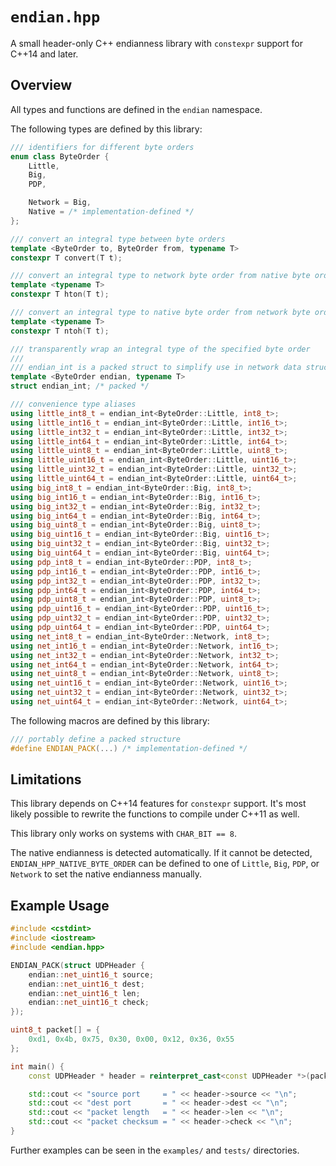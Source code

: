 # `endian.hpp`

A small header-only C++ endianness library with `constexpr` support for C++14 and later.

## Overview

All types and functions are defined in the `endian` namespace.

The following types are defined by this library:

```c++
/// identifiers for different byte orders
enum class ByteOrder {
    Little,
    Big,
    PDP,

    Network = Big,
    Native = /* implementation-defined */
};

/// convert an integral type between byte orders
template <ByteOrder to, ByteOrder from, typename T>
constexpr T convert(T t);

/// convert an integral type to network byte order from native byte order
template <typename T>
constexpr T hton(T t);

/// convert an integral type to native byte order from network byte order
template <typename T>
constexpr T ntoh(T t);

/// transparently wrap an integral type of the specified byte order
///
/// endian_int is a packed struct to simplify use in network data structures
template <ByteOrder endian, typename T>
struct endian_int; /* packed */

/// convenience type aliases
using little_int8_t = endian_int<ByteOrder::Little, int8_t>;
using little_int16_t = endian_int<ByteOrder::Little, int16_t>;
using little_int32_t = endian_int<ByteOrder::Little, int32_t>;
using little_int64_t = endian_int<ByteOrder::Little, int64_t>;
using little_uint8_t = endian_int<ByteOrder::Little, uint8_t>;
using little_uint16_t = endian_int<ByteOrder::Little, uint16_t>;
using little_uint32_t = endian_int<ByteOrder::Little, uint32_t>;
using little_uint64_t = endian_int<ByteOrder::Little, uint64_t>;
using big_int8_t = endian_int<ByteOrder::Big, int8_t>;
using big_int16_t = endian_int<ByteOrder::Big, int16_t>;
using big_int32_t = endian_int<ByteOrder::Big, int32_t>;
using big_int64_t = endian_int<ByteOrder::Big, int64_t>;
using big_uint8_t = endian_int<ByteOrder::Big, uint8_t>;
using big_uint16_t = endian_int<ByteOrder::Big, uint16_t>;
using big_uint32_t = endian_int<ByteOrder::Big, uint32_t>;
using big_uint64_t = endian_int<ByteOrder::Big, uint64_t>;
using pdp_int8_t = endian_int<ByteOrder::PDP, int8_t>;
using pdp_int16_t = endian_int<ByteOrder::PDP, int16_t>;
using pdp_int32_t = endian_int<ByteOrder::PDP, int32_t>;
using pdp_int64_t = endian_int<ByteOrder::PDP, int64_t>;
using pdp_uint8_t = endian_int<ByteOrder::PDP, uint8_t>;
using pdp_uint16_t = endian_int<ByteOrder::PDP, uint16_t>;
using pdp_uint32_t = endian_int<ByteOrder::PDP, uint32_t>;
using pdp_uint64_t = endian_int<ByteOrder::PDP, uint64_t>;
using net_int8_t = endian_int<ByteOrder::Network, int8_t>;
using net_int16_t = endian_int<ByteOrder::Network, int16_t>;
using net_int32_t = endian_int<ByteOrder::Network, int32_t>;
using net_int64_t = endian_int<ByteOrder::Network, int64_t>;
using net_uint8_t = endian_int<ByteOrder::Network, uint8_t>;
using net_uint16_t = endian_int<ByteOrder::Network, uint16_t>;
using net_uint32_t = endian_int<ByteOrder::Network, uint32_t>;
using net_uint64_t = endian_int<ByteOrder::Network, uint64_t>;
```

The following macros are defined by this library:

```c++
/// portably define a packed structure
#define ENDIAN_PACK(...) /* implementation-defined */
```

## Limitations

This library depends on C++14 features for `constexpr` support. It's most likely
possible to rewrite the functions to compile under C++11 as well.

This library only works on systems with `CHAR_BIT == 8`.

The native endianness is detected automatically. If it cannot be detected,
`ENDIAN_HPP_NATIVE_BYTE_ORDER` can be defined to one of `Little`, `Big`, `PDP`,
or `Network` to set the native endianness manually.

## Example Usage

```c++
#include <cstdint>
#include <iostream>
#include <endian.hpp>

ENDIAN_PACK(struct UDPHeader {
    endian::net_uint16_t source;
    endian::net_uint16_t dest;
    endian::net_uint16_t len;
    endian::net_uint16_t check;
});

uint8_t packet[] = {
    0xd1, 0x4b, 0x75, 0x30, 0x00, 0x12, 0x36, 0x55
};

int main() {
    const UDPHeader * header = reinterpret_cast<const UDPHeader *>(packet);

    std::cout << "source port     = " << header->source << "\n";
    std::cout << "dest port       = " << header->dest << "\n";
    std::cout << "packet length   = " << header->len << "\n";
    std::cout << "packet checksum = " << header->check << "\n";
}
```

Further examples can be seen in the `examples/` and `tests/` directories.
